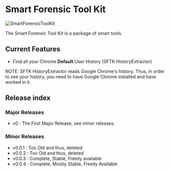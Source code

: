 # Smart Forensic Tool Kit
![SmartForensicToolKit](https://app.anshulkhope.com/apps/sftk/icon.png)

The Smart Forensic Tool Kit is a package of smart tools.

## Current Features
* Find all your Chrome **Default** User History (SFTK HistoryExtractor)

NOTE: SFTK HistoryExtractor reads Google Chrome's history. Thus, in order to see your history, you need to have Google Chrome installed and have worked in it.

## Release index

### Major Releases
* v0 : The First Major Release, see minor releases.

### Minor Releases
* v0.0.1 : Too Old and thus, deleted
* v0.0.2 : Too Old and thus, deleted
* v0.0.3 : Complete, Stable, Freeily available
* v0.0.4 : Complete, Mostly Stable, Freeily Available